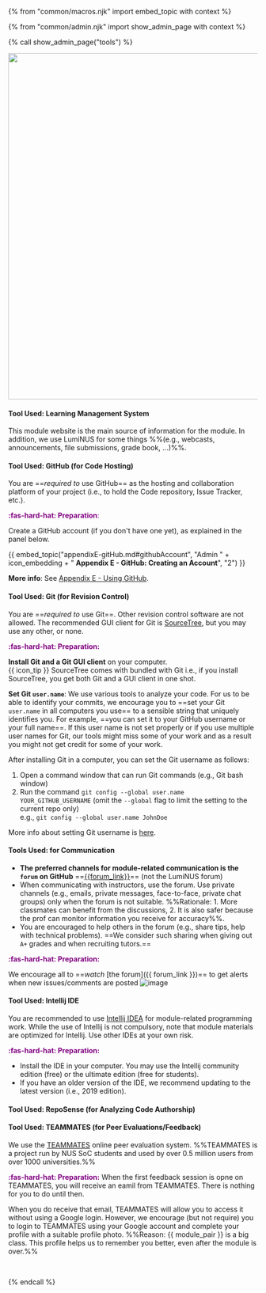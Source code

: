 {% from "common/macros.njk" import embed_topic with context %}

{% from "common/admin.njk" import show_admin_page with context %}

{% call show_admin_page("tools") %}
<div id="main">

<img src="{{baseUrl}}/admin/images/toolsList.png" style="width: 700px"><br>

#### <div class="text-white bg-dark p-1">Tool Used: Learning Management System</div>

This module website is the main source of information for the module. In addition, we use LumiNUS for some things %%(e.g., webcasts, announcements, file submissions, grade book, ...)%%.

<!-- ----------------------------------------------------------------------------------------------------- -->
<div id="github">

#### <div class="text-white bg-dark p-1">Tool Used: GitHub (for Code Hosting)</div>

You are ==_required to_ use GitHub== as the hosting and collaboration platform of your project (i.e., to hold the Code repository, Issue Tracker, etc.). 

<box>

<span style="color:purple">**:fas-hard-hat: Preparation**:</span>

Create a GitHub account (if you don't have one yet), as explained in the panel below.

{{ embed_topic("appendixE-gitHub.md#githubAccount", "Admin " + icon_embedding + " **Appendix E - GitHub: Creating an Account**", "2") }}
</box>

**More info**: See [Appendix E - Using GitHub](appendixE-gitHub.html).

</div><!-- ----------------------------------------------------------------------------------------------------- -->
<div id="rcs">

#### <div class="text-white bg-dark p-1">Tool Used: Git (for Revision Control)</div>

You are ==_required to_ use Git==. Other revision control software are not allowed. The recommended GUI client for Git is [SourceTree](https://www.sourcetreeapp.com/), but you may use any other, or none.

<box>

<span style="color:purple">**:fas-hard-hat: Preparation:**</span>

**Install Git and a Git GUI client** on your computer.<br>
  {{ icon_tip }} SourceTree comes with bundled with Git i.e., if you install SourceTree, you get both Git and a GUI client in one shot.

<div id="git-username">

**Set Git `user.name`**: We use various tools to analyze your code. For us to be able to identify your commits, we encourage you to ==set your Git `user.name` in all computers you use== to a sensible string that uniquely identifies you. For example, ==you can set it to your GitHub username or your full name==. If this user name is not set properly or if you use multiple user names for Git, our tools might miss some of your work and as a result you might not get credit for some of your work.

After installing Git in a computer, you can set the Git username as follows:
1. Open a command window that can run Git commands (e.g., Git bash window)
2. Run the command `git config --global user.name YOUR_GITHUB_USERNAME` (omit the `--global` flag to limit the setting to the current repo only)<br>
   e.g., `git config --global user.name JohnDoe`

More info about setting Git username is [here](https://help.github.com/articles/setting-your-username-in-git/).
</div>
</box>

</div><!-- ----------------------------------------------------------------------------------------------------- -->
<div id="communication">

#### <div class="text-white bg-dark p-1">Tools Used: for Communication</div>

* **The preferred channels for module-related communication is the `forum` on GitHub** ==[{{forum_link}}]({{forum_link}})== (not the LumiNUS forum)
* When communicating with instructors, use the forum. Use private channels (e.g., emails, private messages, face-to-face, private chat groups) only when the forum is not suitable. %%Rationale: 1. More classmates can benefit from the discussions, 2. It is also safer because the prof can monitor information you receive for accuracy%%.
* You are encouraged to help others in the forum (e.g., share tips, help with technical problems). ==We consider such sharing when giving out `A+` grades and when recruiting tutors.==

<box>

<span style="color:purple">**:fas-hard-hat: Preparation:**</span>

We encourage all to ==_watch_ [the forum]({{ forum_link }})== to get alerts when new issues/comments are posted ![image](https://user-images.githubusercontent.com/1673303/44647915-0c761a80-aa12-11e8-98ac-2deb50532643.png)
</box>

</div><!-- ----------------------------------------------------------------------------------------------------- -->
<div id="ide">

#### <div class="text-white bg-dark p-1">Tool Used: Intellij IDE</div>

You are recommended to use [Intellij IDEA](https://www.jetbrains.com/idea/) for module-related programming work. While the use of Intellij is not compulsory, note that module materials are optimized for Intellij. Use other IDEs at your own risk. 

<box>

<span style="color:purple">**:fas-hard-hat: Preparation:**</span>
* Install the IDE in your computer. You may use the Intellij community edition (free) or the ultimate edition (free for students).
* If you have an older version of the IDE, we recommend updating to the latest version (i.e., 2019 edition).
</box>

</div><!-- ----------------------------------------------------------------------------------------------------- -->
<div id="reposense">

#### <div class="text-white bg-dark p-1">Tool Used: RepoSense (for Analyzing Code Authorship)</div>

<include src="tools-reposense.md" />
</div><!-- ----------------------------------------------------------------------------------------------------- -->
<div id="teammates">

#### <div class="text-white bg-dark p-1">Tool Used: TEAMMATES (for Peer Evaluations/Feedback)</div>

We use the [TEAMMATES](http://teammatesv4.appspot.com/) online peer evaluation system. %%TEAMMATES is a project run by NUS SoC students and used by over 0.5 million users from over 1000 universities.%%

<box>

<span style="color:purple">**:fas-hard-hat: Preparation:**</span>
When the first feedback session is opne on TEAMMATES, you will receive an eamil from TEAMMATES. There is nothing for you to do until then.

When you do receive that email, TEAMMATES will allow you to access it without using a Google login. However, we encourage (but not require) you to login to TEAMMATES using your Google account and complete your profile with a <trigger trigger="click" for="modal:peerEvaluations-suitablePhoto">suitable profile photo</trigger>. %%Reason: {{ module_pair }} is a big class. This profile helps us to remember you better, even after the module is over.%%

<modal title="%%Admin {{ icon_embedding }} Project → Deliverables → Website (extract)%%" id="modal:peerEvaluations-suitablePhoto">
  <include src="tp-deliverables-website.md#profile-photo" />
</modal>
</box>
</div>

</div>

{% endcall %}

